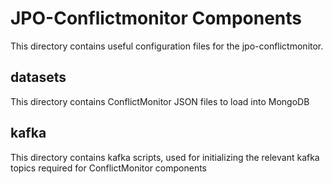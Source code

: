 # JPO-Conflictmonitor Components

This directory contains useful configuration files for the jpo-conflictmonitor.

## datasets

This directory contains ConflictMonitor JSON files to load into MongoDB

## kafka

This directory contains kafka scripts, used for initializing the relevant kafka topics required for ConflictMonitor components
